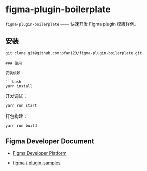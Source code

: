 # figma-plugin-boilerplate

`figma-plugin-boilerplate` —— 快速开发 Figma plugin 模版样例。

## 安装

```
git clone git@github.com:pfan123/figma-plugin-boilerplate.git

### 使用

安装依赖：

```bash
yarn install
```

开发调试：

```bash
yarn run start
```

打包构建：

```bash
yarn run build
```

## Figma Developer Document

- [Figma Developer Platform](https://www.figma.com/developers)

- [figma / plugin-samples](https://github.com/figma/plugin-samples/tree/master/react)

